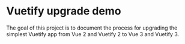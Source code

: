 # Vuetify upgrade demo

The goal of this project is to document the process for upgrading the simplest 
Vuetify app from Vue 2 and Vuetify 2 to Vue 3 and Vuetify 3.

